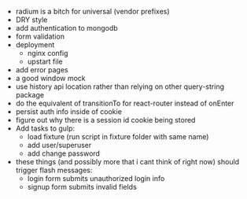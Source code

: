 * radium is a bitch for universal (vendor prefixes)
* DRY style
* add authentication to mongodb
* form validation
* deployment
    * nginx config
    * upstart file
* add error pages
* a good window mock
* use history api location rather than relying on other query-string package
* do the equivalent of transitionTo for react-router instead of onEnter
* persist auth info inside of cookie
* figure out why there is a session id cookie being stored
* Add tasks to gulp:
    * load fixture (run script in fixture folder with same name)
    * add user/superuser
    * add change password
* these things (and possibly more that i cant think of right now) should trigger flash messages:
    - login form submits unauthorized login info
    - signup form submits invalid fields
